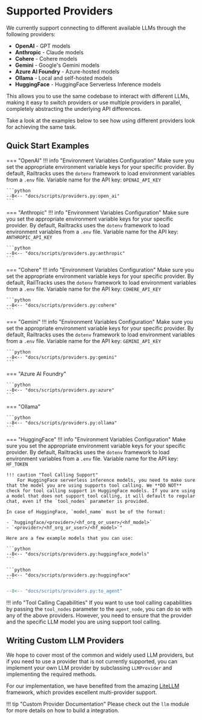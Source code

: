 # Supported Providers
We currently support connecting to different available LLMs through the following providers:

- **OpenAI** - GPT models
- **Anthropic** - Claude models
- **Cohere** - Cohere models
- **Gemini** - Google's Gemini models
- **Azure AI Foundry** - Azure-hosted models
- **Ollama** - Local and self-hosted models
- **HuggingFace** - HuggingFace Serverless Inference models

This allows you to use the same codebase to interact with different LLMs, making it easy to switch providers or use multiple providers in parallel, completely abstracting the underlying API differences.

Take a look at the examples below to see how using different providers look for achieving the same task.

## Quick Start Examples

=== "OpenAI"
    !!! info "Environment Variables Configuration"
        Make sure you set the appropriate environment variable keys for your specific provider. By default, Railtracks uses the `dotenv` framework to load environment variables from a `.env` file.
        Variable name for the API key: `OPENAI_API_KEY`
    
    ```python
    --8<-- "docs/scripts/providers.py:open_ai"
    ```

=== "Anthropic"
    !!! info "Environment Variables Configuration"
        Make sure you set the appropriate environment variable keys for your specific provider. By default, Railtracks uses the `dotenv` framework to load environment variables from a `.env` file.
        Variable name for the API key: `ANTHROPIC_API_KEY`

    ```python
    --8<-- "docs/scripts/providers.py:anthropic"
    ```

=== "Cohere"
    !!! info "Environment Variables Configuration"
        Make sure you set the appropriate environment variable keys for your specific provider. By default, RailTracks uses the `dotenv` framework to load environment variables from a `.env` file.
        Variable name for the API key: `COHERE_API_KEY`
    
    ```python
    --8<-- "docs/scripts/providers.py:cohere"
    ```

=== "Gemini"
    !!! info "Environment Variables Configuration"
        Make sure you set the appropriate environment variable keys for your specific provider. By default, Railtracks uses the `dotenv` framework to load environment variables from a `.env` file.
        Variable name for the API key: `GEMINI_API_KEY`

    ```python
    --8<-- "docs/scripts/providers.py:gemini"
    ```

=== "Azure AI Foundry"

    ```python
    --8<-- "docs/scripts/providers.py:azure"
    ```

=== "Ollama"

    ```python
    --8<-- "docs/scripts/providers.py:ollama"
    ```

=== "HuggingFace"
    !!! info "Environment Variables Configuration"
        Make sure you set the appropriate environment variable keys for your specific provider. By default, Railtracks uses the `dotenv` framework to load environment variables from a `.env` file.
        Variable name for the API key: `HF_TOKEN`

    !!! caution "Tool Calling Support"
        For HuggingFace serverless inference models, you need to make sure that the model you are using supports tool calling. We **DO NOT**  check for tool calling support in HuggingFace models. If you are using a model that does not support tool calling, it will default to regular chat, even if the `tool_nodes` parameter is provided.

    In case of HuggingFace, `model_name` must be of the format:

    - `huggingface/<provider>/<hf_org_or_user>/<hf_model>`
    - `<provider>/<hf_org_or_user>/<hf_model>`"

    Here are a few example models that you can use:

    ```python
    --8<-- "docs/scripts/providers.py:huggingface_models"
    ```

    ```python
    --8<-- "docs/scripts/providers.py:huggingface"
    ```

```python
--8<-- "docs/scripts/providers.py:to_agent"
```

!!! info "Tool Calling Capabilities"
    If you want to use tool calling capabilities by passing the `tool_nodes` parameter to the `agent_node`, you can do so with any of the above providers. However, you need to ensure that the provider and the specific LLM model you are using support tool calling.


## Writing Custom LLM Providers
We hope to cover most of the common and widely used LLM providers, but if you need to use a provider that is not currently supported, you can implement your own LLM provider by subclassing `LLMProvider` and implementing the required methods. 

For our implementation, we have benefited from the amazing [LiteLLM](https://github.com/BerriAI/litellm) framework, which provides excellent multi-provider support.

!!! tip "Custom Provider Documentation"
    Please check out the `llm` module for more details on how to build a integration.


